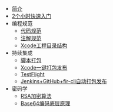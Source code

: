 
- [简介](/zh-cn/iOS笔记/iOS笔记简介.md)
- [2个小时快速入门](/zh-cn/iOS笔记/2个小时快速入门/index.html)
- 编程规范
  - [代码规范](/zh-cn/iOS笔记/编程规范/编程规范(代码规范).md)
  - [注解规范](/zh-cn/iOS笔记/编程规范/编程规范(注解规范).md)
  - [Xcode工程目录结构](/zh-cn/iOS笔记/编程规范/编程规范(Xcode工程目录结构).md)
- 持续集成
  - [脚本打包](/zh-cn/iOS笔记/持续集成/自动化测试(脚本打包).md)
  - [Xcode一键打包发布](/zh-cn/iOS笔记/持续集成/自动化测试(Xcode一键打包发布).md)
  - [TestFlight](/zh-cn/iOS笔记/持续集成/自动化测试(TestFlight).md)
  - [Jenkins+GitHub+fir-cli自动打包发布](/zh-cn/iOS笔记/持续集成/自动化测试(Jenkins+GitHub+fir-cli自动打包发布).md)
- 密码学
  - [RSA加密算法](/zh-cn/iOS笔记/密码学/1、RSA加密算法.md)
  - [Base64编码底层原理](/zh-cn/iOS笔记/密码学/2、Base64编码底层原理.md)
  